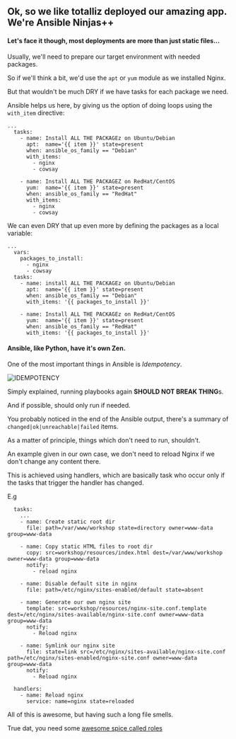 ## Ok, so we like totalliz deployed our amazing app. We're Ansible Ninjas++

#### Let's face it though, most deployments are more than just static files...

Usually, we'll need to prepare our target environment with needed packages.

So if we'll think a bit, we'd use the `apt` or `yum` module as we installed Nginx.

But that wouldn't be much DRY if we have tasks for each package we need.

Ansible helps us here, by giving us the option of doing loops using the `with_item` directive:

```
...
  tasks:
    - name: Install ALL THE PACKAGEz on Ubuntu/Debian
      apt:  name='{{ item }}' state=present
      when: ansible_os_family == "Debian"
      with_items:
        - nginx
        - cowsay

    - name: Install ALL THE PACKAGEZ on RedHat/CentOS
      yum:  name='{{ item }}' state=present
      when: ansible_os_family == "RedHat"
      with_items:
        - nginx
        - cowsay
```

We can even DRY that up even more by defining the packages as a local variable:

```
...
  vars:
    packages_to_install:
      - nginx
      - cowsay
  tasks:
    - name: install ALL THE PACKAGEz on Ubuntu/Debian
      apt:  name='{{ item }}' state=present
      when: ansible_os_family == "Debian"
      with_items: '{{ packages_to_install }}'

    - name: Install ALL THE PACKAGEz on RedHat/CentOS
      yum:  name='{{ item }}' state=present
      when: ansible_os_family == "RedHat"
      with_items: '{{ packages_to_install }}'
```

#### Ansible, like Python, have it's own Zen.

One of the most important things in Ansible is *Idempotency*.

![IDEMPOTENCY](https://github.com/bigpandaio/ansible-workshop/blob/noob-workshop-docker/memez/idempotency.jpg?raw=true)

Simply explained, running playbooks again **SHOULD NOT BREAK THING**s.

And if possible, should only run if needed.

You probably noticed in the end of the Ansible output, there's a summary of `changed|ok|unreachable|failed` items.

As a matter of principle, things which don't need to run, shouldn't.

An example given in our own case, we don't need to reload Nginx if we don't change any content there.

This is achieved using handlers, which are basically task who occur only if the tasks that trigger the handler has changed.

E.g

```
  tasks:
    ...
    - name: Create static root dir
      file: path=/var/www/workshop state=directory owner=www-data group=www-data

    - name: Copy static HTML files to root dir
      copy: src=workshop/resources/index.html dest=/var/www/workshop owner=www-data group=www-data
      notify:
        - reload nginx

    - name: Disable default site in nginx
      file: path=/etc/nginx/sites-enabled/default state=absent

    - name: Generate our own nginx site
      template: src=workshop/resources/nginx-site.conf.template dest=/etc/nginx/sites-available/nginx-site.conf owner=www-data group=www-data
      notify:
        - Reload nginx

    - name: Symlink our nginx site
      file: state=link src=/etc/nginx/sites-available/nginx-site.conf path=/etc/nginx/sites-enabled/nginx-site.conf owner=www-data group=www-data
      notify:
        - Reload nginx

  handlers:
    - name: Reload nginx
      service: name=nginx state=reloaded

```

All of this is awesome, but having such a long file smells.

True dat, you need some [awesome spice called roles](./6_Advanced-Roles.md)
